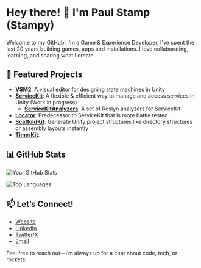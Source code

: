 # Hey there! 👋 I'm Paul Stamp (Stampy)

Welcome to my GitHub! I'm a Game & Experience Developer, I've spent the last 20 years building games, apps and installations. I love collaborating, learning, and sharing what I create.

## 🌟 Featured Projects
- **[VSM2](https://github.com/PaulNonatomic/VisualStateMachineV2)**: A visual editor for designing state machines in Unity
- **[ServiceKit](https://github.com/PaulNonatomic/ServiceKit)**: A flexible & efficient way to manage and access services in Unity (Work in progress)
  - **[ServiceKitAnalyzers](https://github.com/PaulNonatomic/ServiceKitAnalyzers)**: A set of Roslyn analyzers for ServiceKit
- **[Locator](https://github.com/PaulNonatomic/ServiceLocator)**: Predecessor to ServiceKit that is more battle tested.
- **[ScaffoldKit](https://github.com/PaulNonatomic/ScaffoldKit)**: Generate Unity project structures like directory structures or assembly layouts instantly
- **[TimerKit](https://github.com/PaulNonatomic/TimerKit)**:

## 📊 GitHub Stats
![Your GitHub Stats](https://github-readme-stats.vercel.app/api?username=PaulNonatomic&show_icons=true&theme=radical)

![Top Languages](https://github-readme-stats.vercel.app/api/top-langs/?username=PaulNonatomic&layout=compact&theme=radical)

## 📫 Let’s Connect!
- [Website](https://www.nonatomic.co.uk)
- [LinkedIn](https://www.linkedin.com/in/paulstamp/)
- [Twitter/X](https://x.com/paulstamp)
- [Email](mailto:paul@nonatomic.co.uk)

Feel free to reach out—I’m always up for a chat about code, tech, or rockets!
